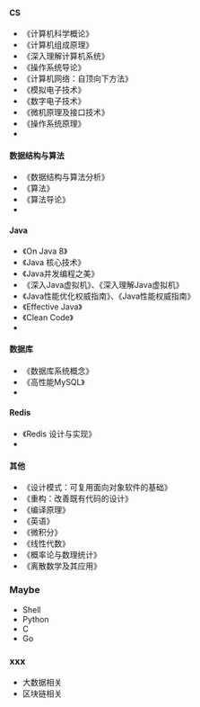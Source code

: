 #### CS

- 《计算机科学概论》
- 《计算机组成原理》
- 《深入理解计算机系统》
- 《操作系统导论》
- 《计算机网络：自顶向下方法》
- 《模拟电子技术》
- 《数字电子技术》
- 《微机原理及接口技术》
- 《操作系统原理》
-

#### 数据结构与算法

- 《数据结构与算法分析》
- 《算法》
- 《算法导论》
-

#### Java

- 《On Java 8》
- 《Java 核心技术》
- 《Java并发编程之美》
- 《深入Java虚拟机》、《深入理解Java虚拟机》
- 《Java性能优化权威指南》、《Java性能权威指南》
- 《Effective Java》
- 《Clean Code》
-

#### 数据库

- 《数据库系统概念》
- 《高性能MySQL》
-

#### Redis

- 《Redis 设计与实现》
-

#### 其他

- 《设计模式：可复用面向对象软件的基础》
- 《重构：改善既有代码的设计》
- 《编译原理》
- 《英语》
- 《微积分》
- 《线性代数》
- 《概率论与数理统计》
- 《离散数学及其应用》

### Maybe

- Shell
- Python
- C
- Go

### xxx
- 大数据相关
- 区块链相关
